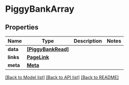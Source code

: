 # PiggyBankArray


## Properties
Name | Type | Description | Notes
------------ | ------------- | ------------- | -------------
**data** | [**[PiggyBankRead]**](PiggyBankRead.md) |  | 
**links** | [**PageLink**](PageLink.md) |  | 
**meta** | [**Meta**](Meta.md) |  | 

[[Back to Model list]](../README.md#documentation-for-models) [[Back to API list]](../README.md#documentation-for-api-endpoints) [[Back to README]](../README.md)



